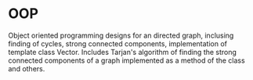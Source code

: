 # OOP
Object oriented programming designs for an directed graph, inclusing finding of cycles, strong connected components, implementation of template class Vector.
Includes Tarjan's algorithm of finding the strong connected components of a graph implemented as a method of the class and others.

